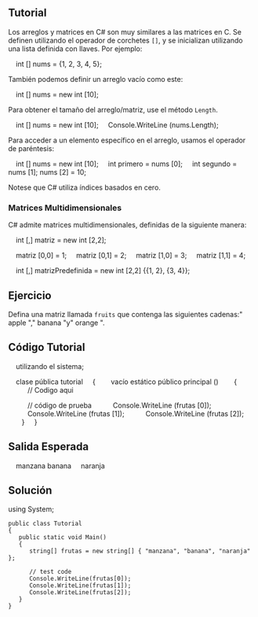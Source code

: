 ﻿Tutorial
--------

Los arreglos y matrices en C# son muy similares a las matrices en C. Se definen utilizando el operador de corchetes `[]`, y
se inicializan utilizando una lista definida con llaves. Por ejemplo:

    int [] nums = {1, 2, 3, 4, 5};

También podemos definir un arreglo vacío como este:

    int [] nums = new int [10];

Para obtener el tamaño del arreglo/matriz, use el método `Length`.

    int [] nums = new int [10];
    Console.WriteLine (nums.Length);

Para acceder a un elemento específico en el arreglo, usamos el operador de paréntesis:

    int [] nums = new int [10];
    int primero = nums [0];
    int segundo = nums [1];
	nums [2] = 10;

Notese que C# utiliza índices basados ​​en cero.

### Matrices Multidimensionales

C# admite matrices multidimensionales, definidas de la siguiente manera:

    int [,] matriz = new int [2,2];

    matriz [0,0] = 1;
    matriz [0,1] = 2;
    matriz [1,0] = 3;
    matriz [1,1] = 4;

    int [,] matrizPredefinida = new int [2,2] {{1, 2}, {3, 4}};

Ejercicio
--------

Defina una matriz llamada `fruits` que contenga las siguientes cadenas:" apple "," banana "y" orange ".

Código Tutorial
-------------

    utilizando el sistema;

    clase pública tutorial
    {
       vacío estático público principal ()
       {
          // Codigo aqui

          // código de prueba
          Console.WriteLine (frutas [0]);
          Console.WriteLine (frutas [1]);
          Console.WriteLine (frutas [2]);
       }
    }

Salida Esperada
---------------

    manzana
	banana
    naranja

Solución
--------
  using System;

    public class Tutorial
    {
       public static void Main()
       {
          string[] frutas = new string[] { "manzana", "banana", "naranja" };

          // test code
          Console.WriteLine(frutas[0]);
          Console.WriteLine(frutas[1]);
          Console.WriteLine(frutas[2]);
       }
    }
